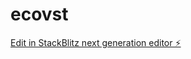 # ecovst

[Edit in StackBlitz next generation editor ⚡️](https://stackblitz.com/~/github.com/tylabrand/ecovst)